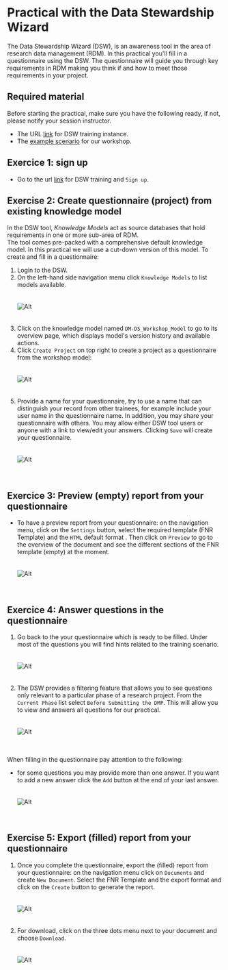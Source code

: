 # Practical with the Data Stewardship Wizard

The Data Stewardship Wizard (DSW), is an awareness tool in the area of research data management (RDM).
In this practical you'll fill in a questionnaire using the DSW.
The questionnaire will guide you through key requirements in RDM making you think if and how to meet those requirements in your project.

## Required material

Before starting the practical, make sure you have the following ready, if not, please notify your session instructor.

* The URL [link](https://learning.ds-wizard.org/) for DSW training instance.
* The [example scenario](https://github.com/elixir-luxembourg/DS-DM-training/blob/master/resources/DM-DP_RunningExample.pdf) for our workshop.

## Exercice 1: sign up

* Go to the url [link](https://learning.ds-wizard.org/) for DSW training and `Sign up`.

## Exercise 2: Create questionnaire (project) from existing knowledge model

In the DSW tool, _Knowledge Models_ act as source databases that hold requirements in one or more sub-area of RDM.  
The tool comes pre-packed with a comprehensive default knowledge model. In this practical we will use a cut-down version of this model. To create and fill in a questionnaire:

1. Login to the DSW.<br/>
2. On the left-hand side navigation menu click `Knowledge Models` to list models available. <br/> <br/><br/>![Alt](images/list_workshop_km.png)<br/><br/><br/>
3. Click on the knowledge model named `DM-DS_Workshop_Model` to go to its overview page, which displays model's version history and available actions.<br/>
4. Click `Create Project` on top right to create a project as a questionnaire from the workshop model: <br/><br/><br/>![Alt](images/project.png)<br/><br/><br/>
5. Provide a name for your questionnaire, try to use a name that can distinguish your record from other trainees, for example include your user name in the questionnaire name. In addition, you may share your questionnaire with others. You may allow either DSW tool users or anyone with a link to view/edit your answers. Clicking `Save` will create your questionnaire. <br/><br/><br/> ![Alt](images/project_name.png)<br/><br/><br/>

## Exercice 3: Preview (empty) report from your questionnaire

* To have a preview report from your questionnaire: on the navigation menu, click on the `Settings` button, select the required template (FNR Template) and the `HTML` default format . Then click on `Preview` to go to the overview of the document and see the different sections of the FNR template (empty) at the moment.<br/><br/><br/>![Alt](images/settings.png)<br/><br/><br/>

## Exercice 4: Answer questions in the questionnaire

1. Go back to the your questionnaire which is ready to be filled. Under most of the questions you will find hints related to the training scenario. <br/><br/><br/> ![Alt](images/fill1.png)<br/><br/><br/>
2. The DSW provides a filtering feature that allows you to see questions only relevant to a particular phase of a research project. From the `Current Phase` list select `Before Submitting the DMP`. This will allow you to view and answers all questions for our practical. <br/><br/><br/> ![Alt](images/fill2.png)<br/><br/><br/>

When filling in the questionnaire pay attention to the following:

- for some questions you may provide more than one answer. If you want to add a new answer click the `Add` button at the end of your last answer. <br/><br/><br/>![Alt](images/add_answer.png)<br/><br/><br/>

## Exercise 5: Export (filled) report from your questionnaire

1. Once you complete the questionnaire, export the (filled) report from your questionnaire: on the navigation menu click on `Documents` and create `New Document`. Select the FNR Template and the export format and click on the `Create` button to generate the report. <br/><br/><br/>![Alt](images/doc.png)<br/><br/><br/>
2. For download, click on the three dots menu next to your document and choose `Download`. <br/><br/><br/>![Alt](images/download.png)<br/><br/><br/>

